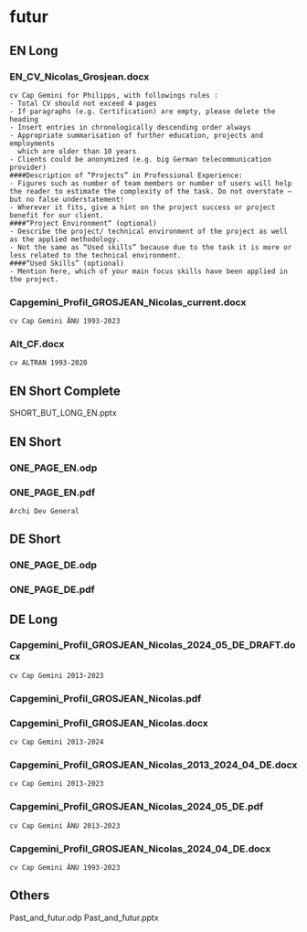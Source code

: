 # futur
## EN Long
### EN_CV_Nicolas_Grosjean.docx
    cv Cap Gemini for Philipps, with followings rules :
    - Total CV should not exceed 4 pages
    - If paragraphs (e.g. Certification) are empty, please delete the heading
    - Insert entries in chronologically descending order always
    - Appropriate summarisation of further education, projects and employments
      which are older than 10 years
    - Clients could be anonymized (e.g. big German telecommunication provider)
    ####Description of “Projects” in Professional Experience:
    - Figures such as number of team members or number of users will help the reader to estimate the complexity of the task. Do not overstate – but no false understatement!
    - Wherever it fits, give a hint on the project success or project benefit for our client.
    ####“Project Environment“ (optional)
    - Describe the project/ technical environment of the project as well as the applied methodology.
    - Not the same as “Used skills” because due to the task it is more or less related to the technical environment.
    ####“Used Skills” (optional)
    - Mention here, which of your main focus skills have been applied in the project. 

### Capgemini_Profil_GROSJEAN_Nicolas_current.docx
    cv Cap Gemini ÄNU 1993-2023

### Alt_CF.docx
    cv ALTRAN 1993-2020

## EN Short Complete
SHORT_BUT_LONG_EN.pptx

## EN Short
### ONE_PAGE_EN.odp
### ONE_PAGE_EN.pdf
    Archi Dev General

## DE Short
### ONE_PAGE_DE.odp
### ONE_PAGE_DE.pdf

## DE Long
### Capgemini_Profil_GROSJEAN_Nicolas_2024_05_DE_DRAFT.docx
    cv Cap Gemini 2013-2023

### Capgemini_Profil_GROSJEAN_Nicolas.pdf
### Capgemini_Profil_GROSJEAN_Nicolas.docx
    cv Cap Gemini 2013-2024

### Capgemini_Profil_GROSJEAN_Nicolas_2013_2024_04_DE.docx
    cv Cap Gemini 2013-2023

### Capgemini_Profil_GROSJEAN_Nicolas_2024_05_DE.pdf
    cv Cap Gemini ÄNU 2013-2023

### Capgemini_Profil_GROSJEAN_Nicolas_2024_04_DE.docx
    cv Cap Gemini ÄNU 1993-2023

## Others
Past_and_futur.odp
Past_and_futur.pptx

